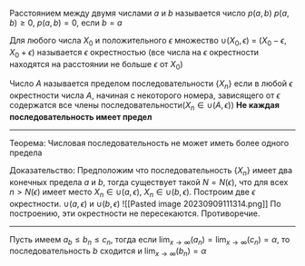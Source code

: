 Расстоянием между двумя числами $a$ и $b$ называется число $p(a, b)$ $p(a,b)\ge0$, $p(a,b)=0$, если $b=a$

Для любого числа $X_0$ и положительного $\epsilon$ множество $\cup (X_0, \epsilon)$ = $(X_0 - \epsilon, X_0 + \epsilon)$ называется $\epsilon$ окрестностью (все числа на $\epsilon$ окрестности находятся на расстоянии не больше $\epsilon$ от $X_0$)

Число $A$ называется пределом последовательности $\{X_n\}$ если в любой $\epsilon$ окрестности числа $A$, начиная с некоторого номера, зависящего от $\epsilon$ содержатся все члены последовательности($X_n \in \cup (A, \epsilon)$)
**Не каждая последовательность имеет предел**

--- 
Теорема:
Числовая последовательность не может иметь более одного предела

Доказательство:
Предположим что последовательность $\{X_n\}$ имеет два конечных предела $a$ и $b$, тогда существует такой $N=N(\epsilon)$, что для всех $n>N(\epsilon)$ имеет место $X_n \in \cup (a, \epsilon)$, $X_n \in \cup (b, \epsilon)$. Построим две $\epsilon$ окрестности. $\cup (a, \epsilon$) и $\cup (b, \epsilon)$
![[Pasted image 20230909111314.png]]
По построению, эти окрестности не пересекаются. Противоречие.

---
Пусть имеем $a_b \le b_n \le c_n$, тогда если $\lim_{x\to \infty}(a_n) = \lim_{x \to \infty}(c_n) = \alpha$, то последовательность $b$ сходится и $\lim_{x \to \infty}(b_n) = \alpha$

